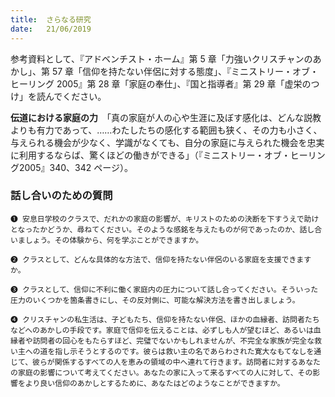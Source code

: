 ```yaml
---
title:  さらなる研究
date:   21/06/2019
---
```


参考資料として、『アドベンチスト・ホーム』第 5 章「力強いクリスチャンのあかし」、第 57 章「信仰を持たない伴侶に対する態度」、『ミニストリー・オブ・ヒーリング 2005』第 28 章「家庭の奉仕」、『国と指導者』第 29 章「虚栄のつけ」を読んでください。

**伝道における家庭の力**　「真の家庭が人の心や生涯に及ぼす感化は、どんな説教よりも有力であって、……わたしたちの感化する範囲も狭く、その力も小さく、与えられる機会が少なく、学識がなくても、自分の家庭に与えられた機会を忠実に利用するならば、驚くほどの働きができる」（『ミニストリー・オブ・ヒーリング2005』340、342 ページ）。

### 話し合いのための質問

`❶ 安息日学校のクラスで、だれかの家庭の影響が、キリストのための決断を下すうえで助けとなったかどうか、尋ねてください。そのような感銘を与えたものが何であったのか、話し合いましょう。その体験から、何を学ぶことができますか。`

`❷ クラスとして、どんな具体的な方法で、信仰を持たない伴侶のいる家庭を支援できますか。`

`❸ クラスとして、信仰に不利に働く家庭内の圧力について話し合ってください。そういった圧力のいくつかを箇条書きにし、その反対側に、可能な解決方法を書き出しましょう。`

`❹ クリスチャンの私生活は、子どもたち、信仰を持たない伴侶、ほかの血縁者、訪問者たちなどへのあかしの手段です。家庭で信仰を伝えることは、必ずしも人が望むほど、あるいは血縁者や訪問者の回心をもたらすほど、完璧でないかもしれませんが、不完全な家族が完全な救い主への道を指し示そうとするのです。彼らは救い主の名であらわされた寛大なもてなしを通じて、彼らが関係するすべての人を恵みの領域の中へ連れて行きます。訪問者に対するあなたの家庭の影響について考えてください。あなたの家に入って来るすべての人に対して、その影響をより良い信仰のあかしとするために、あなたはどのようなことができますか。`